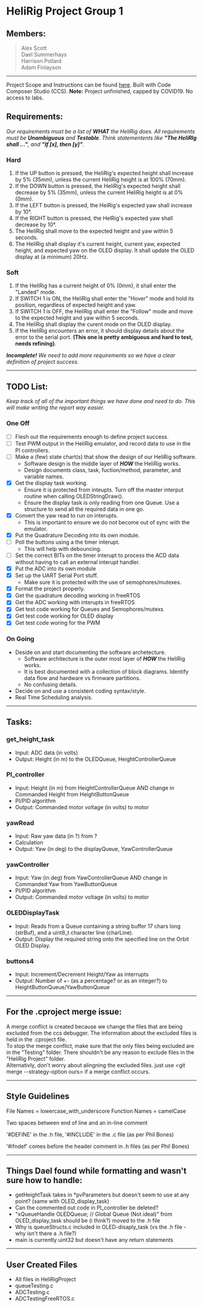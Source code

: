 # **HeliRig Project Group 1**
## Members:
> Alex Scott<br>
> Dael Summerhays<br>
> Harrison Pollard<br>
> Adam Finlayson<br>
***

Project Scope and Instructions can be found [here](ENCE464_T3_project_v2_2021.pdf).
Built with Code Composer Studio (CCS).
**Note:** Project unfinished, capped by COVID19. No access to labs.


## Requirements:
*Our requirements must be a list of **WHAT** the HeliRig does. All requirements must be **Unambiguous** and **Testable**. Think statementents like **"The HeliRIg shall ..."**, and **"If [x], then [y]"**.*<br>

### Hard
1. If the UP button is pressed, the HeliRig's expected height shall increase by 5% (35mm), unless the current HeliRig height is at 100% (70mm).
2. If the DOWN button is pressed, the HeliRig's expected height shall decrease by 5% (35mm), unless the current HeliRig height is at 0% (0mm).
3. If the LEFT button is pressed, the HeiRig's expected yaw shall increase by 10&deg;.
4. If the RIGHT button is pressed, the HelRig's expected yaw shall decrease by 10&deg;.
5. The HeliRig shall move to the expected height and yaw within 5 seconds.
6. The HeliRig shall display it's current height, current yaw, expected height, and expected yaw on the OLED display. It shall update the OLED display at (a minimum) 20Hz.

### Soft
1. If the HeliRig has a current height of 0% (0mm), it shall enter the "Landed" mode.
2. If SWITCH 1 is ON, the HeliRig shall enter the "Hover" mode and hold its position, regardless of expected height and yaw.
3. If SWITCH 1 is OFF, the HeliRig shall enter the "Follow" mode and move to the expected height and yaw within 5 seconds.
4. The HeliRig shall display the curent mode on the OLED display.
5. If the HeliRig encounters an error, it should display details about the error to the serial port. **(This one is pretty ambiguous and hard to test, needs refining)**.

***Incomplete!***
*We need to add more requirements so we have a clear definition of project success.*
***

## TODO List:
*Keep track of all of the important things we have done and need to do. This will make writing the report way easier.*

### One Off
- [ ] Flesh out the requirements enough to define project success.
- [ ] Test PWM output in the HeliRig emulator, and record data to use in the PI controllers.
- [ ] Make a (few) state chart(s) that show the design of our HeliRig software.
    - Software design is the middle layer of ***HOW*** the HeliRig works.
    - Design documents class, task, fuction/method, parameter, and variable names.
- [x] Get the display task working.
    - Ensure it is protected from inteupts. Turn off the master interput routine when calling OLEDStringDraw().
    - Ensure the display task is only reading from one Queue. Use a structure to send all the required data in one go.
- [x] Convert the yaw read to run on interupts.
    - This is important to ensure we do not become out of sync with the emulator.
- [x] Put the Quadrature Decoding into its own module.
- [ ] Poll the buttons using a the timer interupt.
    - This will help with debouncing.
- [ ] Set the correct BITs on the timer interupt to process the ACD data without having to call an external interupt handler.
- [x] Put the ADC into its own module
- [x] Set up the UART Serial Port stuff.
    - Make sure it is protected with the use of semophores/mutexes.
- [x] Format the project properly. 
- [x] Get the quadrature decoding working in freeRTOS
- [x] Get the ADC working with interupts in freeRTOS
- [x] Get test code working for Queues and Semophores/mutexs
- [x] Get test code working for OLED display
- [x] Get test code woring for the PWM

### On Going
- Deside on and start documenting the software archetecture.
    - Software architecture is the outer most layer of ***HOW*** the HeliRig works.
    - It is best documented with a collection of block diagrams. Identify data flow and hardware vs firmware partitions.
    - No confusing details.
- Decide on and use a consistent coding syntax/style.
- Real Time Scheduling analysis.
***

## Tasks:


### get_height_task
- Input: ADC data (in volts)
- Output: Height (in m) to the OLEDQueue, HeightControllerQueue

### PI_controller
- Input: Height (in m) from HeightControllerQueue AND change in Commanded Height from HeightButtonQueue
- PI/PID algorithm
- Output: Commanded motor voltage (in volts) to motor

### yawRead
- Input: Raw yaw data (in ?) from ?
- Calculation
- Output: Yaw (in deg) to the displayQueue, YawControllerQueue

### yawController
- Input: Yaw (in deg) from YawControllerQueue AND change in Commanded Yaw from YawButtonQueue
- PI/PID algorithm
- Output: Commanded motor voltage (in volts) to motor

### OLEDDisplayTask
- Input: Reads from a Queue containing a string buffer 17 chars long (strBuf), and a uint8_t character line (charLine).
- Output: Display the required string onto the specified line on the Orbit OLED Display.

### buttons4
- Input: Increment/Decrement Height/Yaw as interrupts
- Output: Number of +- (as a percentage? or as an integer?) to HeightButtonQueue/YawButtonQueue
***

## For the .cproject merge issue:
A merge conflict is created because we change the files that are being excluded from the ccs debugger. The information about the excluded files is held in the .cproject file.<br>
To stop the merge conflict, make sure that the only files being excluded are in the "Testing" folder. There shouldn't be any reason to exclude files in the "HeliRig Project" folder.<br>
Alternativly, don't worry about alingning the excluded files.
just use <git merge --strategy-option ours> if a merge conflict occurs.
***

## Style Guidelines
File Names = lowercase_with_underscore
Function Names = camelCase

Two spaces between end of line and an in-line comment

'#DEFINE' in the .h file, '#INCLUDE' in the .c file (as per Phil Bones)

'#ifndef' comes before the header comment in .h files (as per Phil Bones)
***

## Things Dael found while formatting and wasn't sure how to handle:
- getHeightTask takes in *pvParameters but doesn't seem to use at any point? (same with OLED_display_task)
- Can the commented out code in PI_controller be deleted?
- "xQueueHandle OLEDQueue; // Global Queue (Not ideal)" from OLED_display_task should be (i think?) moved to the .h file
- Why is queueStructs.c included in OLED-disaply_task (vs the .h file - why isn't there a .h file?)
- main is currently uint32 but doesn't have any return statements 

***

## User Created Files
- All files in HeliRigProject
- queueTesting.c
- ADCTesting.c
- ADCTestingFreeRTOS.c